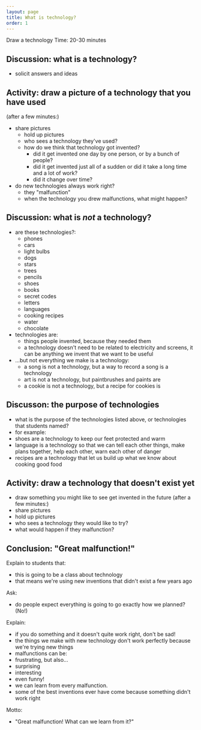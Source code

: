 ```yaml
---
layout: page
title: What is technology?
order: 1
---
```


Draw a technology
Time: 20-30 minutes

Discussion: what is a technology?
---------------------------------
* solicit answers and ideas

Activity: draw a picture of a technology that you have used
-----------------------------------------------------------
(after a few minutes:)

* share pictures
  * hold up pictures
  * who sees a technology they've used?
  * how do we think that technology got invented?
    * did it get invented one day by one person, or by a bunch of people?
    * did it get invented just all of a sudden or did it take a long time and a lot of work?
    * did it change over time?
* do new technologies always work right?
  * they "malfunction"
  * when the technology you drew malfunctions, what might happen?

Discussion: what is *not* a technology?
---------------------------------------
* are these technologies?:
  * phones
  * cars
  * light bulbs
  * dogs
  * stars
  * trees
  * pencils
  * shoes
  * books
  * secret codes
  * letters
  * languages
  * cooking recipes
  * water
  * chocolate
* technologies are:
  * things people invented, because they needed them
  * a technology doesn't need to be related to electricity and screens, it can be anything we invent that we want to be useful
* ...but not everything we make is a technology:
  * a song is not a technology, but a way to record a song is a technology
  * art is not a technology, but paintbrushes and paints are
  * a cookie is not a technology, but a recipe for cookies is

Discusson: the purpose of technologies
-----------------------------------------------------
* what is the purpose of the technologies listed above,  or technologies that students named?
 * for example:
  * shoes are a technology to keep our feet protected and warm
  * language is a technology so that we can tell each other things, make plans together, help each other, warn each other of danger
  * recipes are a technology that let us build up what we know about cooking good food

Activity: draw a technology that doesn't exist yet
---------------------------------------------------------------
* draw something you might like to see get invented in the future
(after a few minutes:)
* share pictures
 * hold up pictures
 * who sees a technology they would like to try?
 * what would happen if they malfunction?

Conclusion: "Great malfunction!"
--------------------------------------
Explain to students that:
* this is going to be a class about technology
* that means we're using new inventions that didn't exist a few years ago

Ask:
* do people expect everything is going to go exactly how we planned? (No!)

Explain:
* if you do something and it doesn't quite work right, don't be sad!
* the things we make with new technology don't work perfectly because we're trying new things
* malfunctions can be:
 * frustrating, but also...
 * surprising
 * interesting
 * even funny!
 * we can learn from every malfunction.
* some of the best inventions ever have come because something didn't work right

Motto:
* "Great malfunction! What can we learn from it?"


